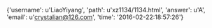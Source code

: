 {'username': u'LiaoYiyang', 'path': u'xz1134/1134.html', 'answer': u'A', 'email': u'crystalian@126.com', 'time': '2016-02-22:18:57:26'}